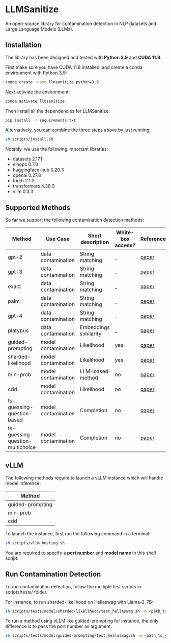 # LLMSanitize
An open-source library for contamination detection in NLP datasets and Large Language Models (LLMs).  

## Installation
The library has been designed and tested with **Python 3.9** and **CUDA 11.8**.  

First make sure you have CUDA 11.8 installed, and create a conda environment with Python 3.9: 
```bash
conda create -name llmsanitize python=3.9
```

Next activate the environment:
```bash
conda activate llmsanitize
```

Then install all the dependencies for LLMSanitize:
```bash
pip install -r requirements.txt
```

Alternatively, you can combine the three steps above by just running:  
```bash
sh scripts/install.sh
```

Notably, we use the following important libraries:
- datasets 2.17.1
- einops 0.7.0
- huggingface-hub 0.20.3
- openai 0.27.8
- torch 2.1.2
- transformers 4.38.0
- vllm 0.3.3

## Supported Methods
So far we support the following contamination detection methods:

| **Method** | **Use Case** | **Short description** | **White-box access?** | **Reference** |  
|---|---|---|---|---|
| gpt-2 | data contamination | String matching | _ | [paper](https://d4mucfpksywv.cloudfront.net/better-language-models/language_models_are_unsupervised_multitask_learners.pdf) |
| gpt-3 | data contamination | String matching | _ | [paper](https://arxiv.org/abs/2005.14165) |
| exact | data contamination | String matching | _ | [paper](https://arxiv.org/abs/2104.08758) |
| palm | data contamination | String matching | _ | [paper](https://arxiv.org/abs/2204.02311) |
| gpt-4 | data contamination | String matching | _ | [paper](https://arxiv.org/abs/2303.08774) |
| platypus | data contamination | Embeddings similarity | _ | [paper](https://arxiv.org/abs/2308.07317) |
| guided-prompting | model contamination | Likelihood | yes | [paper](https://arxiv.org/abs/2308.08493) |
| sharded-likelihood | model contamination | Likelihood | yes | [paper](https://arxiv.org/abs/2310.17623) |
| min-prob | model contamination | LLM-based method | no | [paper](https://arxiv.org/abs/2310.16789) |
| cdd | model contamination | Likelihood | no | [paper](https://arxiv.org/abs/2402.15938) |
| ts-guessing-question-based | model contamination | Completion | no | [paper](https://arxiv.org/abs/2311.09783) |
| ts-guessing-question-multichoice | model contamination | Completion | no | [paper](https://arxiv.org/abs/2311.09783) |

## vLLM
The following methods require to launch a vLLM instance which will handle model inference:

| **Method** | 
|---|
| guided-prompting |
| min-prob |
| cdd |

To launch the instance, first run the following command in a terminal: 
```bash
sh scripts/vllm_hosting.sh
```
You are required to specify a **port number** and **model name** in this shell script. 

## Run Contamination Detection
To run contamination detection, follow the multiple test scripts in scripts/tests/ folder.  

For instance, to run sharded-likelihood on Hellaswag with Llama-2-7B:
```bash
sh scripts/tests/model/sharded-likelihood/test_hellaswag.sh -m <path_to_your_llama-2-7b_folder> 
```

To run a method using vLLM like guided-prompting for instance, the only difference is to pass the port number as argument:
```bash
sh scripts/tests/model/guided-prompting/test_hellaswag.sh -m <path_to_your_llama-2-7b_folder> -p <port_number_from_your_vllm_instance>
```
